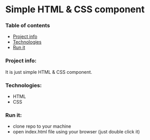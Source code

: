 # Simple HTML & CSS component
### Table of contents
* [Project info](#project-info)
* [Technologies](#technologies)
* [Run it](#run-it)

### Project info:
It is just simple HTML & CSS component.

### Technologies:
 * HTML
 * CSS

### Run it: 
* clone repo to your machine
* open index.html file using your browser (just double click it)
